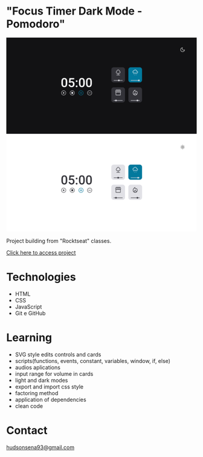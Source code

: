 # "Focus Timer Dark Mode - Pomodoro"

![preview](./focusTimerDarkMode.png) ![preview](./focusTimerLightMode.png)

Project building from "Rocktseat" classes.

[Click here to access project](https://hudsonsena.github.io/DesafioProjeto09/)

# Technologies

- HTML
- CSS
- JavaScript
- Git e GitHub

# Learning

- SVG style edits controls and cards
- scripts(functions, events, constant, variables, window, if, else)
- audios aplications
- input range for volume in cards
- light and dark modes
- export and import css style
- factoring method
- application of dependencies
- clean code

# Contact

hudsonsena93@gmail.com